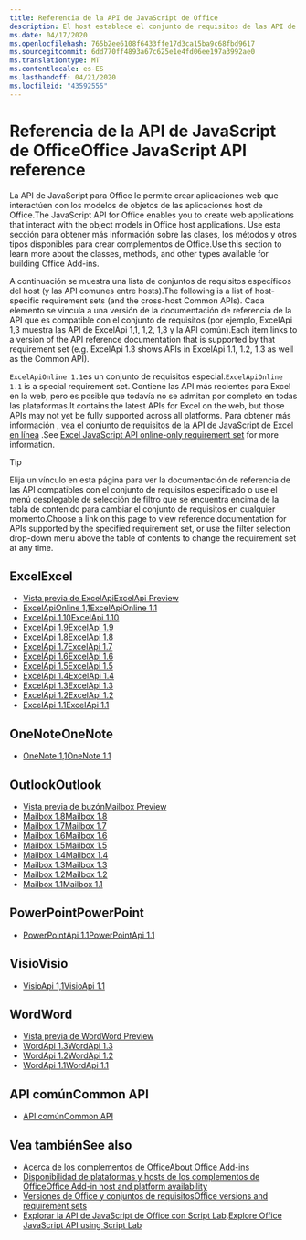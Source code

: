 ```yaml
---
title: Referencia de la API de JavaScript de Office
description: El host establece el conjunto de requisitos de las API de JavaScript de Office.
ms.date: 04/17/2020
ms.openlocfilehash: 765b2ee6108f6433ffe17d3ca15ba9c68fbd9617
ms.sourcegitcommit: 6dd770ff4893a67c625e1e4fd06ee197a3992ae0
ms.translationtype: MT
ms.contentlocale: es-ES
ms.lasthandoff: 04/21/2020
ms.locfileid: "43592555"
---
```

# <a name="office-javascript-api-reference"></a><span data-ttu-id="51897-103">Referencia de la API de JavaScript de Office</span><span class="sxs-lookup"><span data-stu-id="51897-103">Office JavaScript API reference</span></span>

<span data-ttu-id="51897-104">La API de JavaScript para Office le permite crear aplicaciones web que interactúen con los modelos de objetos de las aplicaciones host de Office.</span><span class="sxs-lookup"><span data-stu-id="51897-104">The JavaScript API for Office enables you to create web applications that interact with the object models in Office host applications.</span></span> <span data-ttu-id="51897-105">Use esta sección para obtener más información sobre las clases, los métodos y otros tipos disponibles para crear complementos de Office.</span><span class="sxs-lookup"><span data-stu-id="51897-105">Use this section to learn more about the classes, methods, and other types available for building Office Add-ins.</span></span>

<span data-ttu-id="51897-106">A continuación se muestra una lista de conjuntos de requisitos específicos del host (y las API comunes entre hosts).</span><span class="sxs-lookup"><span data-stu-id="51897-106">The following is a list of host-specific requirement sets (and the cross-host Common APIs).</span></span> <span data-ttu-id="51897-107">Cada elemento se vincula a una versión de la documentación de referencia de la API que es compatible con el conjunto de requisitos (por ejemplo, ExcelApi 1,3 muestra las API de ExcelApi 1,1, 1,2, 1,3 y la API común).</span><span class="sxs-lookup"><span data-stu-id="51897-107">Each item links to a version of the API reference documentation that is supported by that requirement set (e.g. ExcelApi 1.3 shows APIs in ExcelApi 1.1, 1.2, 1.3 as well as the Common API).</span></span>

<span data-ttu-id="51897-108">`ExcelApiOnline 1.1`es un conjunto de requisitos especial.</span><span class="sxs-lookup"><span data-stu-id="51897-108">`ExcelApiOnline 1.1` is a special requirement set.</span></span> <span data-ttu-id="51897-109">Contiene las API más recientes para Excel en la web, pero es posible que todavía no se admitan por completo en todas las plataformas.</span><span class="sxs-lookup"><span data-stu-id="51897-109">It contains the latest APIs for Excel on the web, but those APIs may not yet be fully supported across all platforms.</span></span> <span data-ttu-id="51897-110">Para obtener más información [, vea el conjunto de requisitos de la API de JavaScript de Excel en línea](/office/dev/add-ins/reference/requirement-sets/excel-api-online-requirement-set) .</span><span class="sxs-lookup"><span data-stu-id="51897-110">See [Excel JavaScript API online-only requirement set](/office/dev/add-ins/reference/requirement-sets/excel-api-online-requirement-set) for more information.</span></span>

> [!TIP]
> <span data-ttu-id="51897-111">Elija un vínculo en esta página para ver la documentación de referencia de las API compatibles con el conjunto de requisitos especificado o use el menú desplegable de selección de filtro que se encuentra encima de la tabla de contenido para cambiar el conjunto de requisitos en cualquier momento.</span><span class="sxs-lookup"><span data-stu-id="51897-111">Choose a link on this page to view reference documentation for APIs supported by the specified requirement set, or use the filter selection drop-down menu above the table of contents to change the requirement set at any time.</span></span>

## <a name="excel"></a><span data-ttu-id="51897-112">Excel</span><span class="sxs-lookup"><span data-stu-id="51897-112">Excel</span></span>

- [<span data-ttu-id="51897-113">Vista previa de ExcelApi</span><span class="sxs-lookup"><span data-stu-id="51897-113">ExcelApi Preview</span></span>](/javascript/api/excel?view=excel-js-preview)
- [<span data-ttu-id="51897-114">ExcelApiOnline 1,1</span><span class="sxs-lookup"><span data-stu-id="51897-114">ExcelApiOnline 1.1</span></span>](/javascript/api/excel?view=excel-js-online)
- [<span data-ttu-id="51897-115">ExcelApi 1.10</span><span class="sxs-lookup"><span data-stu-id="51897-115">ExcelApi 1.10</span></span>](/javascript/api/excel?view=excel-js-1.10)
- [<span data-ttu-id="51897-116">ExcelApi 1.9</span><span class="sxs-lookup"><span data-stu-id="51897-116">ExcelApi 1.9</span></span>](/javascript/api/excel?view=excel-js-1.9)
- [<span data-ttu-id="51897-117">ExcelApi 1.8</span><span class="sxs-lookup"><span data-stu-id="51897-117">ExcelApi 1.8</span></span>](/javascript/api/excel?view=excel-js-1.8)
- [<span data-ttu-id="51897-118">ExcelApi 1.7</span><span class="sxs-lookup"><span data-stu-id="51897-118">ExcelApi 1.7</span></span>](/javascript/api/excel?view=excel-js-1.7)
- [<span data-ttu-id="51897-119">ExcelApi 1.6</span><span class="sxs-lookup"><span data-stu-id="51897-119">ExcelApi 1.6</span></span>](/javascript/api/excel?view=excel-js-1.6)
- [<span data-ttu-id="51897-120">ExcelApi 1.5</span><span class="sxs-lookup"><span data-stu-id="51897-120">ExcelApi 1.5</span></span>](/javascript/api/excel?view=excel-js-1.5)
- [<span data-ttu-id="51897-121">ExcelApi 1.4</span><span class="sxs-lookup"><span data-stu-id="51897-121">ExcelApi 1.4</span></span>](/javascript/api/excel?view=excel-js-1.4)
- [<span data-ttu-id="51897-122">ExcelApi 1.3</span><span class="sxs-lookup"><span data-stu-id="51897-122">ExcelApi 1.3</span></span>](/javascript/api/excel?view=excel-js-1.3)
- [<span data-ttu-id="51897-123">ExcelApi 1.2</span><span class="sxs-lookup"><span data-stu-id="51897-123">ExcelApi 1.2</span></span>](/javascript/api/excel?view=excel-js-1.2)
- [<span data-ttu-id="51897-124">ExcelApi 1.1</span><span class="sxs-lookup"><span data-stu-id="51897-124">ExcelApi 1.1</span></span>](/javascript/api/excel?view=excel-js-1.1)

## <a name="onenote"></a><span data-ttu-id="51897-125">OneNote</span><span class="sxs-lookup"><span data-stu-id="51897-125">OneNote</span></span>

- [<span data-ttu-id="51897-126">OneNote 1,1</span><span class="sxs-lookup"><span data-stu-id="51897-126">OneNote 1.1</span></span>](/javascript/api/onenote?view=onenote-js-1.1)

## <a name="outlook"></a><span data-ttu-id="51897-127">Outlook</span><span class="sxs-lookup"><span data-stu-id="51897-127">Outlook</span></span>

- [<span data-ttu-id="51897-128">Vista previa de buzón</span><span class="sxs-lookup"><span data-stu-id="51897-128">Mailbox Preview</span></span>](/javascript/api/outlook?view=outlook-js-preview)
- [<span data-ttu-id="51897-129">Mailbox 1.8</span><span class="sxs-lookup"><span data-stu-id="51897-129">Mailbox 1.8</span></span>](/javascript/api/outlook?view=outlook-js-1.8)
- [<span data-ttu-id="51897-130">Mailbox 1.7</span><span class="sxs-lookup"><span data-stu-id="51897-130">Mailbox 1.7</span></span>](/javascript/api/outlook?view=outlook-js-1.7)
- [<span data-ttu-id="51897-131">Mailbox 1.6</span><span class="sxs-lookup"><span data-stu-id="51897-131">Mailbox 1.6</span></span>](/javascript/api/outlook?view=outlook-js-1.6)
- [<span data-ttu-id="51897-132">Mailbox 1.5</span><span class="sxs-lookup"><span data-stu-id="51897-132">Mailbox 1.5</span></span>](/javascript/api/outlook?view=outlook-js-1.5)
- [<span data-ttu-id="51897-133">Mailbox 1.4</span><span class="sxs-lookup"><span data-stu-id="51897-133">Mailbox 1.4</span></span>](/javascript/api/outlook?view=outlook-js-1.4)
- [<span data-ttu-id="51897-134">Mailbox 1.3</span><span class="sxs-lookup"><span data-stu-id="51897-134">Mailbox 1.3</span></span>](/javascript/api/outlook?view=outlook-js-1.3)
- [<span data-ttu-id="51897-135">Mailbox 1.2</span><span class="sxs-lookup"><span data-stu-id="51897-135">Mailbox 1.2</span></span>](/javascript/api/outlook?view=outlook-js-1.2)
- [<span data-ttu-id="51897-136">Mailbox 1.1</span><span class="sxs-lookup"><span data-stu-id="51897-136">Mailbox 1.1</span></span>](/javascript/api/outlook?view=outlook-js-1.1)

## <a name="powerpoint"></a><span data-ttu-id="51897-137">PowerPoint</span><span class="sxs-lookup"><span data-stu-id="51897-137">PowerPoint</span></span>

- [<span data-ttu-id="51897-138">PowerPointApi 1.1</span><span class="sxs-lookup"><span data-stu-id="51897-138">PowerPointApi 1.1</span></span>](/javascript/api/powerpoint?view=powerpoint-js-1.1)

## <a name="visio"></a><span data-ttu-id="51897-139">Visio</span><span class="sxs-lookup"><span data-stu-id="51897-139">Visio</span></span>

- [<span data-ttu-id="51897-140">VisioApi 1,1</span><span class="sxs-lookup"><span data-stu-id="51897-140">VisioApi 1.1</span></span>](/javascript/api/visio?view=visio-js-1.1)

## <a name="word"></a><span data-ttu-id="51897-141">Word</span><span class="sxs-lookup"><span data-stu-id="51897-141">Word</span></span>

- [<span data-ttu-id="51897-142">Vista previa de Word</span><span class="sxs-lookup"><span data-stu-id="51897-142">Word Preview</span></span>](/javascript/api/word?view=word-js-preview)
- [<span data-ttu-id="51897-143">WordApi 1.3</span><span class="sxs-lookup"><span data-stu-id="51897-143">WordApi 1.3</span></span>](/javascript/api/word?view=word-js-1.3)
- [<span data-ttu-id="51897-144">WordApi 1.2</span><span class="sxs-lookup"><span data-stu-id="51897-144">WordApi 1.2</span></span>](/javascript/api/word?view=word-js-1.2)
- [<span data-ttu-id="51897-145">WordApi 1.1</span><span class="sxs-lookup"><span data-stu-id="51897-145">WordApi 1.1</span></span>](/javascript/api/word?view=word-js-1.1)

## <a name="common-api"></a><span data-ttu-id="51897-146">API común</span><span class="sxs-lookup"><span data-stu-id="51897-146">Common API</span></span>

- [<span data-ttu-id="51897-147">API común</span><span class="sxs-lookup"><span data-stu-id="51897-147">Common API</span></span>](/javascript/api/office?view=common-js)

## <a name="see-also"></a><span data-ttu-id="51897-148">Vea también</span><span class="sxs-lookup"><span data-stu-id="51897-148">See also</span></span>

- [<span data-ttu-id="51897-149">Acerca de los complementos de Office</span><span class="sxs-lookup"><span data-stu-id="51897-149">About Office Add-ins</span></span>](/office/dev/add-ins/overview)
- [<span data-ttu-id="51897-150">Disponibilidad de plataformas y hosts de los complementos de Office</span><span class="sxs-lookup"><span data-stu-id="51897-150">Office Add-in host and platform availability</span></span>](/office/dev/add-ins/overview/office-add-in-availability)
- [<span data-ttu-id="51897-151">Versiones de Office y conjuntos de requisitos</span><span class="sxs-lookup"><span data-stu-id="51897-151">Office versions and requirement sets</span></span>](/office/dev/add-ins/develop/office-versions-and-requirement-sets)
- <span data-ttu-id="51897-152">[Explorar la API de JavaScript de Office con Script Lab](/office/dev/add-ins/overview/explore-with-script-lab).</span><span class="sxs-lookup"><span data-stu-id="51897-152">[Explore Office JavaScript API using Script Lab](/office/dev/add-ins/overview/explore-with-script-lab)</span></span>
